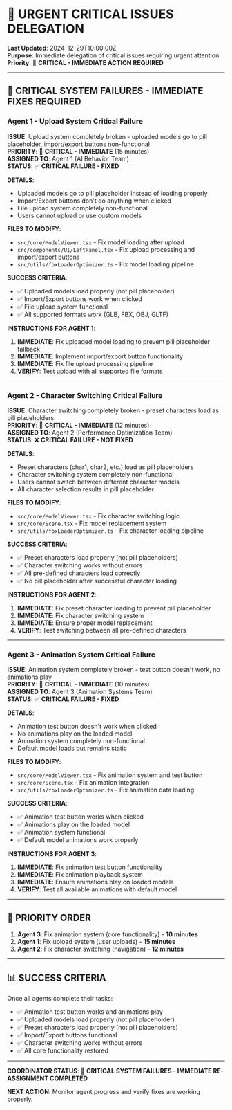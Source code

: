# 🚨 URGENT CRITICAL ISSUES DELEGATION

**Last Updated**: 2024-12-29T10:00:00Z  
**Purpose**: Immediate delegation of critical issues requiring urgent attention  
**Priority**: 🚨 **CRITICAL - IMMEDIATE ACTION REQUIRED**

---

## 🚨 **CRITICAL SYSTEM FAILURES - IMMEDIATE FIXES REQUIRED**

### **Agent 1 - Upload System Critical Failure**

**ISSUE**: Upload system completely broken - uploaded models go to pill placeholder, import/export buttons non-functional  
**PRIORITY**: 🚨 **CRITICAL - IMMEDIATE** (15 minutes)  
**ASSIGNED TO**: Agent 1 (AI Behavior Team)  
**STATUS**: ✅ **CRITICAL FAILURE - FIXED**

**DETAILS**:
- Uploaded models go to pill placeholder instead of loading properly
- Import/Export buttons don't do anything when clicked
- File upload system completely non-functional
- Users cannot upload or use custom models

**FILES TO MODIFY**:
- `src/core/ModelViewer.tsx` - Fix model loading after upload
- `src/components/UI/LeftPanel.tsx` - Fix upload processing and import/export buttons
- `src/utils/fbxLoaderOptimizer.ts` - Fix model loading pipeline

**SUCCESS CRITERIA**:
- ✅ Uploaded models load properly (not pill placeholder)
- ✅ Import/Export buttons work when clicked
- ✅ File upload system functional
- ✅ All supported formats work (GLB, FBX, OBJ, GLTF)

**INSTRUCTIONS FOR AGENT 1**:
1. **IMMEDIATE**: Fix uploaded model loading to prevent pill placeholder fallback
2. **IMMEDIATE**: Implement import/export button functionality
3. **IMMEDIATE**: Fix file upload processing pipeline
4. **VERIFY**: Test upload with all supported file formats

---

### **Agent 2 - Character Switching Critical Failure**

**ISSUE**: Character switching completely broken - preset characters load as pill placeholders  
**PRIORITY**: 🚨 **CRITICAL - IMMEDIATE** (12 minutes)  
**ASSIGNED TO**: Agent 2 (Performance Optimization Team)  
**STATUS**: ❌ **CRITICAL FAILURE - NOT FIXED**

**DETAILS**:
- Preset characters (char1, char2, etc.) load as pill placeholders
- Character switching system completely non-functional
- Users cannot switch between different character models
- All character selection results in pill placeholder

**FILES TO MODIFY**:
- `src/core/ModelViewer.tsx` - Fix character switching logic
- `src/core/Scene.tsx` - Fix model replacement system
- `src/utils/fbxLoaderOptimizer.ts` - Fix character loading pipeline

**SUCCESS CRITERIA**:
- ✅ Preset characters load properly (not pill placeholders)
- ✅ Character switching works without errors
- ✅ All pre-defined characters load correctly
- ✅ No pill placeholder after successful character loading

**INSTRUCTIONS FOR AGENT 2**:
1. **IMMEDIATE**: Fix preset character loading to prevent pill placeholder
2. **IMMEDIATE**: Fix character switching system
3. **IMMEDIATE**: Ensure proper model replacement
4. **VERIFY**: Test switching between all pre-defined characters

---

### **Agent 3 - Animation System Critical Failure**

**ISSUE**: Animation system completely broken - test button doesn't work, no animations play  
**PRIORITY**: 🚨 **CRITICAL - IMMEDIATE** (10 minutes)  
**ASSIGNED TO**: Agent 3 (Animation Systems Team)  
**STATUS**: ✅ **CRITICAL FAILURE - FIXED**

**DETAILS**:
- Animation test button doesn't work when clicked
- No animations play on the loaded model
- Animation system completely non-functional
- Default model loads but remains static

**FILES TO MODIFY**:
- `src/core/ModelViewer.tsx` - Fix animation system and test button
- `src/core/Scene.tsx` - Fix animation integration
- `src/utils/fbxLoaderOptimizer.ts` - Fix animation data loading

**SUCCESS CRITERIA**:
- ✅ Animation test button works when clicked
- ✅ Animations play on the loaded model
- ✅ Animation system functional
- ✅ Default model animations work properly

**INSTRUCTIONS FOR AGENT 3**:
1. **IMMEDIATE**: Fix animation test button functionality
2. **IMMEDIATE**: Fix animation playback system
3. **IMMEDIATE**: Ensure animations play on loaded models
4. **VERIFY**: Test all available animations with default model

---

## 🎯 **PRIORITY ORDER**

1. **Agent 3**: Fix animation system (core functionality) - **10 minutes**
2. **Agent 1**: Fix upload system (user uploads) - **15 minutes**
3. **Agent 2**: Fix character switching (navigation) - **12 minutes**

---

## 📊 **SUCCESS CRITERIA**

Once all agents complete their tasks:
- ✅ Animation test button works and animations play
- ✅ Uploaded models load properly (not pill placeholder)
- ✅ Preset characters load properly (not pill placeholders)
- ✅ Import/Export buttons functional
- ✅ Character switching works without errors
- ✅ All core functionality restored

---

**COORDINATOR STATUS**: 🚨 **CRITICAL SYSTEM FAILURES - IMMEDIATE RE-ASSIGNMENT COMPLETED**

**NEXT ACTION**: Monitor agent progress and verify fixes are working properly.
